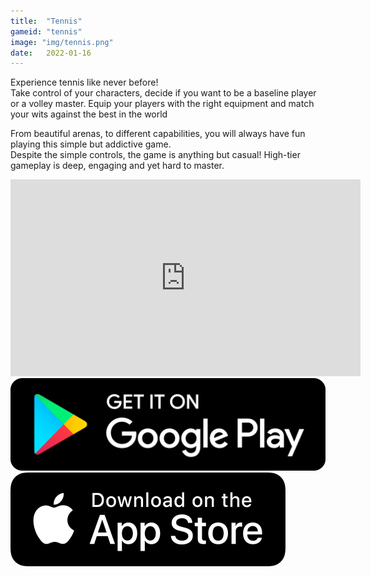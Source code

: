 ```yaml
---
title:  "Tennis"
gameid: "tennis"
image: "img/tennis.png"
date:   2022-01-16
---
```


Experience tennis like never before!   
Take control of your characters, decide if you want to be a baseline player or a volley master.
Equip your players with the right equipment and match your wits against the best in the world

From beautiful arenas, to different capabilities, you will always have fun playing this simple but addictive game.  
Despite the simple controls, the game is anything but casual! High-tier gameplay is deep, engaging and yet hard to master.

<div class="video-container">
    <iframe width="560" height="315" src="https://www.youtube.com/embed/yyYeOQrJDuc" frameborder="0"
            allow="autoplay; encrypted-media" allowfullscreen></iframe>
</div>
<div class="downloadButtonsContainer">
    <a class="playStoreLink" target="_blank"
       href="https://play.google.com/store/apps/details?id=com.rGyani.badminton">
        <img class="playStore" src="img/ui/playstore.png"></a>
    <a class="appStoreLink" target="_blank"
       href="https://apps.apple.com/us/app/badminton-2d/id1578451339">
        <img class="appStore" src="img/ui/appstore.png"></a>
</div>
